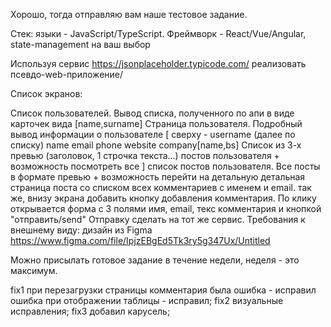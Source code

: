 Хорошо, тогда отправляю вам наше тестовое задание.

Стек: языки - JavaScript/TypeScript. Фреймворк - React/Vue/Angular, state-management на ваш выбор

Используя сервис https://jsonplaceholder.typicode.com/ реализовать псевдо-web-приложение/

Список экранов:

Список пользователей. Вывод списка, полученного по апи в виде карточек вида [name,surname]
Страница пользователя. Подробный вывод информации о пользователе [ сверху - username (далее по списку) name email phone website company[name,bs] Список из 3-х превью (заголовок, 1 строчка текста...) постов пользователя + возможность посмотреть все ]
список постов пользователя. Все посты в формате превью + возможность перейти на детальную
детальная страница поста со списком всех комментариев c именем и email. так же, внизу экрана добавить кнопку добавления комментария. По клику открывается форма с 3 полями имя, email, текс комментария и кнопкой "отправить/send" Отправку сделать на тот же сервис.
Требования к внешнему виду: дизайн из Figma https://www.figma.com/file/IpjzEBgEd5Tk3ry5g347Ux/Untitled

Можно присылать готовое задание в течение недели, неделя - это максимум.

fix1 при перезагрузки страницы комментария была ошибка - исправил ошибка при отображении таблицы - исправил; 
fix2 визуальные исправления;
fix3 добавил карусель;